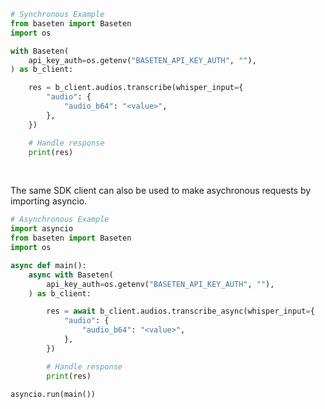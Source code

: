 <!-- Start SDK Example Usage [usage] -->
```python
# Synchronous Example
from baseten import Baseten
import os

with Baseten(
    api_key_auth=os.getenv("BASETEN_API_KEY_AUTH", ""),
) as b_client:

    res = b_client.audios.transcribe(whisper_input={
        "audio": {
            "audio_b64": "<value>",
        },
    })

    # Handle response
    print(res)
```

</br>

The same SDK client can also be used to make asychronous requests by importing asyncio.
```python
# Asynchronous Example
import asyncio
from baseten import Baseten
import os

async def main():
    async with Baseten(
        api_key_auth=os.getenv("BASETEN_API_KEY_AUTH", ""),
    ) as b_client:

        res = await b_client.audios.transcribe_async(whisper_input={
            "audio": {
                "audio_b64": "<value>",
            },
        })

        # Handle response
        print(res)

asyncio.run(main())
```
<!-- End SDK Example Usage [usage] -->